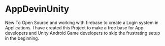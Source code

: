 # AppDevinUnity

New To Open Source and working with firebase to create a Login system in Applications.
I have created this Project to make a free base for App developers and Unity Android Game developers to skip the frustrating setup in the beginning.
